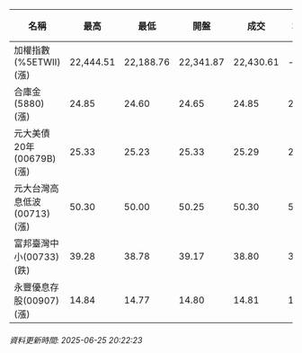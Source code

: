 | 名稱 | 最高 | 最低 | 開盤 | 成交 | 均價 | 成交金額(億) | 昨收 | 漲跌幅 | 漲跌 | 總量 | 昨量 | 振幅 |
| -------- | -------- | -------- | -------- |-------- | -------- | -------- |-------- |-------- |-------- | -------- | -------- |-------- |
|加權指數(%5ETWII) (漲)|22,444.51|22,188.76|22,341.87|22,430.61|-|3,872.65|22,188.76|1.09%|241.85|6,197,325|0|1.15%|
|合庫金(5880) (漲)|24.85|24.60|24.65|24.85|24.78|2.84|24.55|1.22%|0.30|11,476|5,239|1.02%|
|元大美債20年(00679B) (漲)|25.33|25.23|25.33|25.29|25.28|9.22|25.24|0.20%|0.05|36,490|25,780|0.40%|
|元大台灣高息低波(00713) (漲)|50.30|50.00|50.25|50.30|50.15|4.23|49.99|0.62%|0.31|8,434|7,834|0.60%|
|富邦臺灣中小(00733) (跌)|39.28|38.78|39.17|38.80|38.91|0.208|38.83|0.08%|0.03|534|640|1.29%|
|永豐優息存股(00907) (漲)|14.84|14.77|14.80|14.81|14.80|0.325|14.79|0.14%|0.02|2,195|1,144|0.47%|
###### 資料更新時間: 2025-06-25 20:22:23